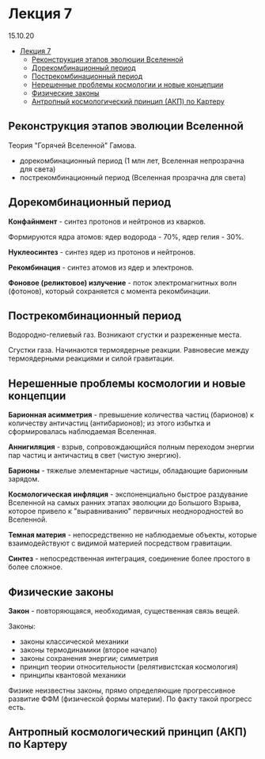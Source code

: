 # Лекция 7

15.10.20

- [Лекция 7](#лекция-7)
  - [Реконструкция этапов эволюции Вселенной](#реконструкция-этапов-эволюции-вселенной)
  - [Дорекомбинационный период](#дорекомбинационный-период)
  - [Пострекомбинационный период](#пострекомбинационный-период)
  - [Нерешенные проблемы космологии и новые концепции](#нерешенные-проблемы-космологии-и-новые-концепции)
  - [Физические законы](#физические-законы)
  - [Антропный космологический принцип (АКП) по Картеру](#антропный-космологический-принцип-акп-по-картеру)

## Реконструкция этапов эволюции Вселенной

Теория "Горячей Вселенной" Гамова.

- дорекомбинационный период (1 млн лет, Вселенная непрозрачна для света)
- пострекомбинационный период (Вселенная прозрачна для света)

## Дорекомбинационный период

**Конфайнмент** - синтез протонов и нейтронов из кварков.

Формируются ядра атомов: ядер водорода - 70%, ядер гелия - 30%.

**Нуклеосинтез** - синтез ядер из протонов и нейтронов.

**Рекомбинация** - синтез атомов из ядер и электронов.

**Фоновое (реликтовое) излучение** - поток электромагнитных волн (фотонов), который сохраняется с момента рекомбинации.

## Пострекомбинационный период

Водородно-гелиевый газ. Возникают сгустки и разреженные места.

Сгустки газа. Начинаются термоядерные реакции. Равновесие между термоядерными реакциями и силой гравитации.

## Нерешенные проблемы космологии и новые концепции

**Барионная асимметрия** - превышение количества частиц (барионов) к количеству античастиц (антибарионов); из этого избытка и сформировалась наблюдаемая Вселенная.

**Аннигиляция** - взрыв, сопровождающийся полным переходом энергии пар частиц и античастиц в свет (чистую энергию).

**Барионы** - тяжелые элементарные частицы, обладающие барионным зарядом.

**Космологическая инфляция** - экспоненциально быстрое раздувание Вселенной на самых ранних этапах эволюции до Большого Взрыва, которое привело к "выравниванию" первичных неоднородностей во Вселенной.

**Темная материя** - непосредственно не наблюдаемые объекты, которые взаимодействуют с видимой материей посредством гравитации.

**Синтез** - непосредственная интеграция, соединение более простого в более сложное.

## Физические законы

**Закон** - повторяющаяся, необходимая, существенная связь вещей.

Законы:

- законы классической механики
- законы термодинамики (второе начало)
- законы сохранения энергии; симметрия
- принцип теории относительности (релятивистская космология)
- принципы квантовой механики

Физике неизвестны законы, прямо определяющие прогрессивное развитие ФФМ (физической формы материи). По факту такой прогресс есть.

## Антропный космологический принцип (АКП) по Картеру
